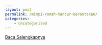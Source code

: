 ```yaml
---
layout: post
permalink: /mimpi-rumah-hancur-berantakan/
categories:
    - Uncategorized
---
```


[Baca Selengkapnya](/08)
